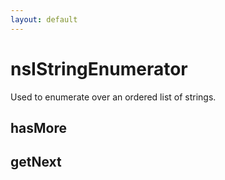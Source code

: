 ```yaml
---
layout: default
---
```


# nsIStringEnumerator #

Used to enumerate over an ordered list of strings.


## hasMore ##

## getNext ##
